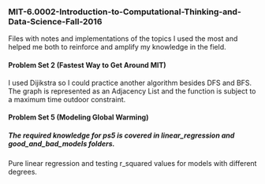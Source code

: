 ### MIT-6.0002-Introduction-to-Computational-Thinking-and-Data-Science-Fall-2016
Files with notes and implementations of the topics I used the most and helped me both to reinforce and amplify my knowledge in the field.

#### Problem Set 2 (Fastest Way to Get Around MIT)
I used Dijikstra so I could practice another algorithm besides DFS and BFS. The graph is represented as an Adjacency List and the function is subject to a maximum time outdoor constraint.

#### Problem Set 5 (Modeling Global Warming)
##### The required knowledge for ps5 is covered in linear_regression and good_and_bad_models folders.
Pure linear regression and testing r_squared values for models with different degrees.






